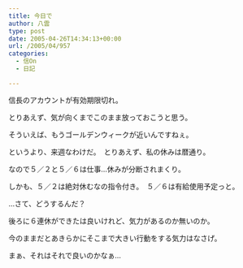 ```yaml
---
title: 今日で
author: 八雲
type: post
date: 2005-04-26T14:34:13+00:00
url: /2005/04/957
categories:
  - 信On
  - 日記

---
```

信長のアカウントが有効期限切れ。
  
とりあえず、気が向くまでこのまま放っておこうと思う。

そういえば、もうゴールデンウィークが近いんですねぇ。
  
というより、来週なわけだ。　とりあえず、私の休みは暦通り。
  
なので５／２と５／６は仕事…休みが分断されまくり。
  
しかも、５／２は絶対休むなの指令付き。　５／６は有給使用予定っと。

…さて、どうするんだ？
  
後ろに６連休ができたは良いけれど、気力があるのか無いのか。
  
今のままだとあきらかにそこまで大きい行動をする気力はなさげ。
  
まぁ、それはそれで良いのかなぁ…
